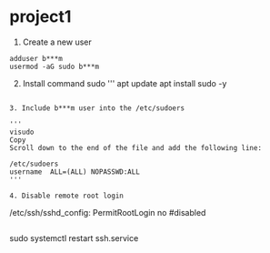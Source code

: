 # project1
1. Create a new user
```
adduser b***m
usermod -aG sudo b***m
```
 2. Install command sudo
 '''
 apt update
 apt install sudo -y
 ```
 
 3. Include b***m user into the /etc/sudoers
 
'''
visudo
Copy
Scroll down to the end of the file and add the following line:

/etc/sudoers
username  ALL=(ALL) NOPASSWD:ALL
'''

4. Disable remote root login
```
/etc/ssh/sshd_config:
	PermitRootLogin no #disabled
 ```
 ```
 sudo systemctl restart ssh.service
 ```
